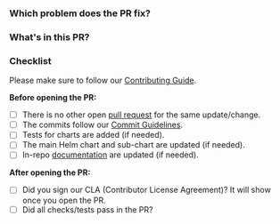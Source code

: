 ### Which problem does the PR fix?

<!-- Which GitHub issues related to or fixed by this PR, if any. -->

### What's in this PR?

<!--
  Explain the contents of the PR.
  Give an overview about the implementation, which decisions were made and why.
-->

### Checklist

Please make sure to follow our [Contributing Guide](../blob/main/CONTRIBUTING.md).

<!-- Place an '[x]' (no spaces) in all applicable fields. Please remove unrelated fields. -->

**Before opening the PR:**

- [ ] There is no other open [pull request](../pulls) for the same update/change.
- [ ] The commits follow our [Commit Guidelines](../blob/main/CONTRIBUTING.md#commit-guidelines).
- [ ] Tests for charts are added (if needed).
- [ ] The main Helm chart and sub-chart are updated (if needed).
- [ ] In-repo [documentation](../blob/main/CONTRIBUTING.md#documentation) are updated (if needed).

**After opening the PR:**

- [ ] Did you sign our CLA (Contributor License Agreement)? It will show once you open the PR.
- [ ] Did all checks/tests pass in the PR?

<!--
### To-Do

- [ ] If the PR is not complete but you want to discuss the approach,
  list what remains to be done here.
-->
